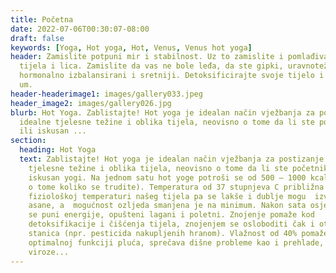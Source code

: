 ```yaml
---
title: Početna
date: 2022-07-06T00:30:07-08:00
draft: false
keywords: [Yoga, Hot yoga, Hot, Venus, Venus hot yoga]
header: Zamislite potpuni mir i stabilnost. Uz to zamislite i pomlađivanje
  tijela i lica. Zamislite da vas ne bole leđa, da ste gipki, uravnoteženi,
  hormonalno izbalansirani i sretniji. Detoksificirajte svoje tijelo i smirite
  um.
header-headerimage1: images/gallery033.jpeg
header_image2: images/gallery026.jpg
blurb: Hot Yoga. Zablistajte! Hot yoga je idealan način vježbanja za postizanje
  idealne tjelesne težine i oblika tijela, neovisno o tome da li ste početnik
  ili iskusan ...
section:
  heading: Hot Yoga
  text: Zablistajte! Hot yoga je idealan način vježbanja za postizanje idealne
    tjelesne težine i oblika tijela, neovisno o tome da li ste početnik ili
    iskusan yogi. Na jednom satu hot yoge potroši se od 500 – 1000 kcal (ovisno
    o tome koliko se trudite). Temperatura od 37 stupnjeva C približna je
    fiziološkoj temperaturi našeg tijela pa se lakše i dublje mogu  izvesti
    asane, a  mogućnost ozljeda smanjena je na minimum. Nakon sata osjećati ćete
    se puni energije, opušteni lagani i poletni. Znojenje pomaže kod
    detoksifikacije i čišćenja tijela, znojenjem se osloboditi čak i otrova iz
    stanica (npr. pesticida nakupljenih hranom). Vlažnost od 40% pomaže
    optimalnoj funkciji pluća, sprečava dišne probleme kao i prehlade, gripe i
    viroze...
---
```

